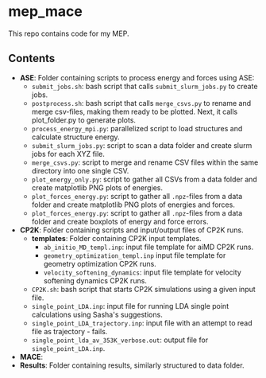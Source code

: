 # mep_mace
This repo contains code for my MEP.

## Contents
- **ASE**: Folder containing scripts to process energy and forces using ASE:
  - `submit_jobs.sh`: bash script that calls `submit_slurm_jobs.py` to create jobs.
  - `postprocess.sh`: bash script that calls `merge_csvs.py` to rename and merge csv-files, making them ready to be plotted. Next, it calls plot_folder.py to generate plots.
  - `process_energy_mpi.py`: parallelized script to load structures and calculate structure energy.
  - `submit_slurm_jobs.py`: script to scan a data folder and create slurm jobs for each XYZ file.
  - `merge_csvs.py`: script to merge and rename CSV files within the same directory into one single CSV.
  - `plot_energy_only.py`: script to gather all CSVs from a data folder and create matplotlib PNG plots of energies.
  - `plot_forces_energy.py`: script to gather all `.npz`-files from a data folder and create matplotlib PNG plots of energies and forces.
  - `plot_forces_energy.py`: script to gather all `.npz`-files from a data folder and create boxplots of energy and force errors.
- **CP2K**: Folder containing scripts and input/output files of CP2K runs.
  - **templates**: Folder containing CP2K input templates.
    - `ab_initio_MD_templ.inp`: input file template for aiMD CP2K runs.
    - `geometry_optimization_templ.inp` input file template for geometry optimization CP2K runs.
    - `velocity_softening_dynamics`: input file template for velocity softening dynamics CP2K runs.
  - `CP2K.sh`: bash script that starts CP2K simulations using a given input file.
  - `single_point_LDA.inp`: input file for running LDA single point calculations using Sasha's suggestions.
  - `single_point_LDA_trajectory.inp`: input file with an attempt to read file as trajectory - fails.
  - `single_point_lda_av_353K_verbose.out`: output file for `single_point_LDA.inp`.
- **MACE**:
- **Results**: Folder containing results, similarly structured to data folder.